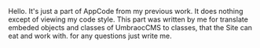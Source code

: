 Hello.
It's just a part of AppCode from my previous work. It does nothing except of viewing my code style.
This part was written by me for translate embeded objects and classes of UmbraocCMS to classes, that the Site can eat and work with. for any questions just write me.